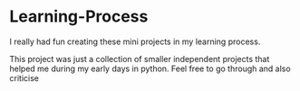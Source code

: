 # Learning-Process
I really had fun creating these mini projects in my learning process.

This project was just a collection of smaller independent projects that helped me during my early days in python. 
Feel free to go through and also criticise
